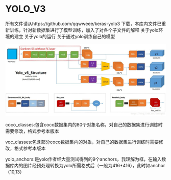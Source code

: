 # YOLO_V3
所有文件请从https://github.com/qqwweee/keras-yolo3 下载，本库内文件已重新训练，针对新数据集进行了模型训练，加入了对各个子文件的解释
关于yolo环境的建立
关于yolo的运行
关于通过yolo训练自己的模型

![yolov3主体框架](https://github.com/Tu-Jiawei/YOLO_V3/blob/master/test_yolo_v3/2018100917221176.jpg)

coco_classes:包含coco数据集内的80个对象名称，对自己的数据集进行训练时需要修改，格式参考本版本

voc_classes:包含部分coco数据集内的对象，对自己的数据集进行训练时需要修改，格式参考本版本

yolo_anchors:是yolo作者经大量测试得到的9个anchors，我理解为框，在输入数据库内的图片经预处理转换为yolo所需格式后（一般为416*416），此时如anchor（10,13）
